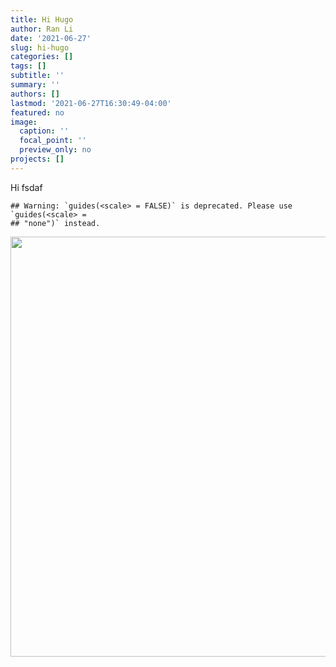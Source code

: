 ```yaml
---
title: Hi Hugo
author: Ran Li
date: '2021-06-27'
slug: hi-hugo
categories: []
tags: []
subtitle: ''
summary: ''
authors: []
lastmod: '2021-06-27T16:30:49-04:00'
featured: no
image:
  caption: ''
  focal_point: ''
  preview_only: no
projects: []
---
```


Hi fsdaf


```
## Warning: `guides(<scale> = FALSE)` is deprecated. Please use `guides(<scale> =
## "none")` instead.
```

<img src="{{< blogdown/postref >}}index_files/figure-html/unnamed-chunk-1-1.png" width="672" />
